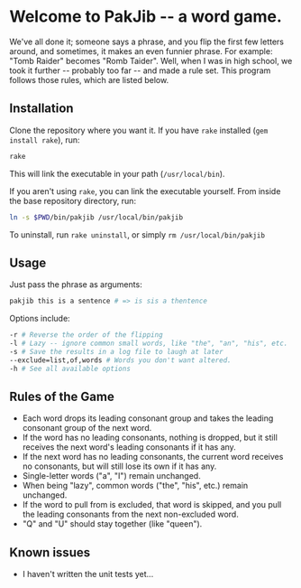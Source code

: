 # Welcome to PakJib -- a word game.
We've all done it; someone says a phrase, and you flip the first few letters
around, and sometimes, it makes an even funnier phrase. For example:
"Tomb Raider" becomes "Romb Taider".
Well, when I was in high school, we took it further -- probably too far -- and
made a rule set. This program follows those rules, which are listed below.

## Installation
Clone the repository where you want it. If you have `rake` installed (`gem
install rake`), run:
```sh
rake
```
This will link the executable in your path (`/usr/local/bin`).

If you aren't using `rake`, you can link the executable yourself. From inside
the base repository directory, run:
```sh
ln -s $PWD/bin/pakjib /usr/local/bin/pakjib
```

To uninstall, run `rake uninstall`, or simply `rm /usr/local/bin/pakjib`


## Usage
Just pass the phrase as arguments:
```sh
pakjib this is a sentence # => is sis a thentence
```
Options include:
```sh
-r # Reverse the order of the flipping
-l # Lazy -- ignore common small words, like "the", "an", "his", etc.
-s # Save the results in a log file to laugh at later
--exclude=list,of,words # Words you don't want altered.
-h # See all available options
```

## Rules of the Game
- Each word drops its leading consonant group and takes the leading consonant
group of the next word.
- If the word has no leading consonants, nothing is dropped, but it still
receives the next word's leading consonants if it has any.
- If the next word has no leading consonants, the current word receives no
consonants, but will still lose its own if it has any.
- Single-letter words ("a", "I") remain unchanged.
- When being "lazy", common words ("the", "his", etc.) remain unchanged.
- If the word to pull from is excluded, that word is skipped, and you pull the
leading consonants from the next non-excluded word.
- "Q" and "U" should stay together (like "queen").

## Known issues
- I haven't written the unit tests yet...

